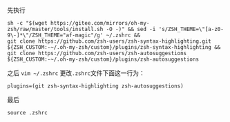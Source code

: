 先执行
```
sh -c "$(wget https://gitee.com/mirrors/oh-my-zsh/raw/master/tools/install.sh -O -)" && sed -i 's/ZSH_THEME=\"[a-z0-9\-]*\"/ZSH_THEME="af-magic"/g' ~/.zshrc &&
git clone https://github.com/zsh-users/zsh-syntax-highlighting.git ${ZSH_CUSTOM:-~/.oh-my-zsh/custom}/plugins/zsh-syntax-highlighting && git clone https://github.com/zsh-users/zsh-autosuggestions ${ZSH_CUSTOM:-~/.oh-my-zsh/custom}/plugins/zsh-autosuggestions
```
之后 
```vim ~/.zshrc```
更改```.zshrc```文件下面这一行为：
```
plugins=(git zsh-syntax-highlighting zsh-autosuggestions)
```
最后
```
source .zshrc
```
